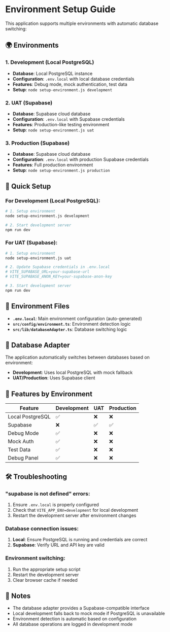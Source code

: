 # Environment Setup Guide

This application supports multiple environments with automatic database switching:

## 🌍 Environments

### 1. **Development** (Local PostgreSQL)
- **Database**: Local PostgreSQL instance
- **Configuration**: `.env.local` with local database credentials
- **Features**: Debug mode, mock authentication, test data
- **Setup**: `node setup-environment.js development`

### 2. **UAT** (Supabase)
- **Database**: Supabase cloud database
- **Configuration**: `.env.local` with Supabase credentials
- **Features**: Production-like testing environment
- **Setup**: `node setup-environment.js uat`

### 3. **Production** (Supabase)
- **Database**: Supabase cloud database
- **Configuration**: `.env.local` with production Supabase credentials
- **Features**: Full production environment
- **Setup**: `node setup-environment.js production`

## 🔧 Quick Setup

### For Development (Local PostgreSQL):
```bash
# 1. Setup environment
node setup-environment.js development

# 2. Start development server
npm run dev
```

### For UAT (Supabase):
```bash
# 1. Setup environment
node setup-environment.js uat

# 2. Update Supabase credentials in .env.local
# VITE_SUPABASE_URL=your-supabase-url
# VITE_SUPABASE_ANON_KEY=your-supabase-anon-key

# 3. Start development server
npm run dev
```

## 📁 Environment Files

- **`.env.local`**: Main environment configuration (auto-generated)
- **`src/config/environment.ts`**: Environment detection logic
- **`src/lib/databaseAdapter.ts`**: Database switching logic

## 🔄 Database Adapter

The application automatically switches between databases based on environment:

- **Development**: Uses local PostgreSQL with mock fallback
- **UAT/Production**: Uses Supabase client

## 🚀 Features by Environment

| Feature | Development | UAT | Production |
|---------|-------------|-----|------------|
| Local PostgreSQL | ✅ | ❌ | ❌ |
| Supabase | ❌ | ✅ | ✅ |
| Debug Mode | ✅ | ❌ | ❌ |
| Mock Auth | ✅ | ❌ | ❌ |
| Test Data | ✅ | ❌ | ❌ |
| Debug Panel | ✅ | ❌ | ❌ |

## 🛠️ Troubleshooting

### "supabase is not defined" errors:
1. Ensure `.env.local` is properly configured
2. Check that `VITE_APP_ENV=development` for local development
3. Restart the development server after environment changes

### Database connection issues:
1. **Local**: Ensure PostgreSQL is running and credentials are correct
2. **Supabase**: Verify URL and API key are valid

### Environment switching:
1. Run the appropriate setup script
2. Restart the development server
3. Clear browser cache if needed

## 📝 Notes

- The database adapter provides a Supabase-compatible interface
- Local development falls back to mock mode if PostgreSQL is unavailable
- Environment detection is automatic based on configuration
- All database operations are logged in development mode
